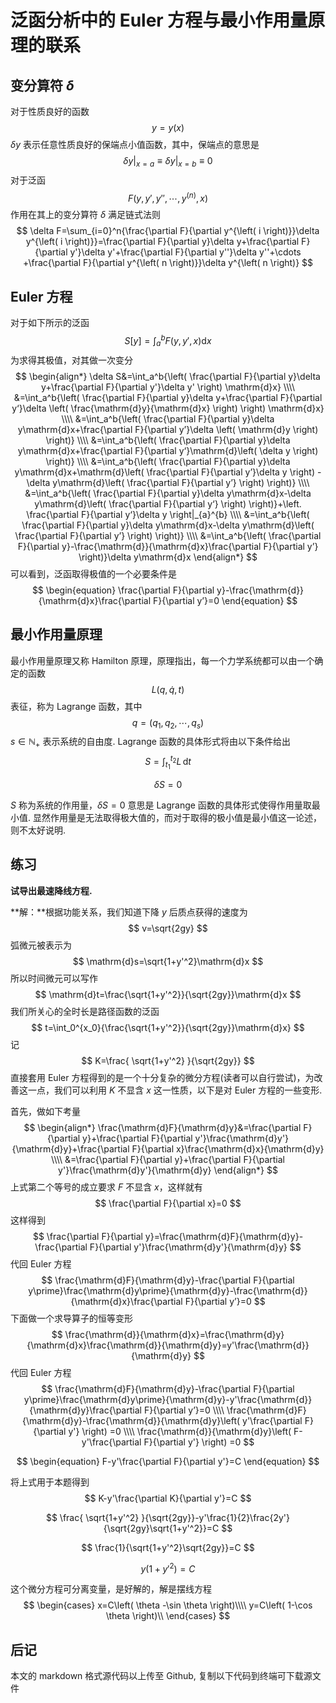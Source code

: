 # 泛函分析中的 Euler 方程与最小作用量原理的联系

## 变分算符 $\delta$

对于性质良好的函数
$$
y=y(x)
$$
$\delta y$ 表示任意性质良好的保端点小值函数，其中，保端点的意思是
$$
\left.\delta y\right|_{x=a}\equiv\left.\delta y\right|_{x=b}\equiv0
$$
对于泛函
$$
F(y,y',y'',\cdots,y^{(n)},x)
$$
作用在其上的变分算符 $\delta$ 满足链式法则
$$
\delta F=\sum_{i=0}^n{\frac{\partial F}{\partial y^{\left( i \right)}}\delta y^{\left( i \right)}}=\frac{\partial F}{\partial y}\delta y+\frac{\partial F}{\partial y'}\delta y'+\frac{\partial F}{\partial y''}\delta y''+\cdots +\frac{\partial F}{\partial y^{\left( n \right)}}\delta y^{\left( n \right)}
$$


## Euler 方程

对于如下所示的泛函
$$
S\left[ y \right] =\int_a^b{F\left( y,y',x \right) \mathrm{d}x}
$$
为求得其极值，对其做一次变分
$$
\begin{align*}
\delta S&=\int_a^b{\left( \frac{\partial F}{\partial y}\delta y+\frac{\partial F}{\partial y'}\delta y' \right) \mathrm{d}x}
\\\\
&=\int_a^b{\left( \frac{\partial F}{\partial y}\delta y+\frac{\partial F}{\partial y‘}\delta \left( \frac{\mathrm{d}y}{\mathrm{d}x} \right) \right) \mathrm{d}x}
\\\\
&=\int_a^b{\left( \frac{\partial F}{\partial y}\delta y\mathrm{d}x+\frac{\partial F}{\partial y’}\delta \left( \mathrm{d}y \right) \right)}
\\\\
&=\int_a^b{\left( \frac{\partial F}{\partial y}\delta y\mathrm{d}x+\frac{\partial F}{\partial y‘}\mathrm{d}\left( \delta y \right) \right)}
\\\\
&=\int_a^b{\left( \frac{\partial F}{\partial y}\delta y\mathrm{d}x+\mathrm{d}\left( \frac{\partial F}{\partial y’}\delta y \right) -\delta y\mathrm{d}\left( \frac{\partial F}{\partial y’} \right) \right)}
\\\\
&=\int_a^b{\left( \frac{\partial F}{\partial y}\delta y\mathrm{d}x-\delta y\mathrm{d}\left( \frac{\partial F}{\partial y‘} \right) \right)}+\left. \frac{\partial F}{\partial y‘}\delta y \right|_{a}^{b}
\\\\
&=\int_a^b{\left( \frac{\partial F}{\partial y}\delta y\mathrm{d}x-\delta y\mathrm{d}\left( \frac{\partial F}{\partial y’} \right) \right)}
\\\\
&=\int_a^b{\left( \frac{\partial F}{\partial y}-\frac{\mathrm{d}}{\mathrm{d}x}\frac{\partial F}{\partial y’} \right)}\delta y\mathrm{d}x
\end{align*}
$$
可以看到，泛函取得极值的一个必要条件是
$$
\begin{equation}
\frac{\partial F}{\partial y}-\frac{\mathrm{d}}{\mathrm{d}x}\frac{\partial F}{\partial y’}=0
\end{equation}
$$

## 最小作用量原理

最小作用量原理又称 Hamilton 原理，原理指出，每一个力学系统都可以由一个确定的函数
$$
L(q,\dot{q},t)
$$
表征，称为 Lagrange 函数，其中
$$
q=(q_1,q_2,\cdots,q_s)
$$
$s\in\mathbb{N_+}$ 表示系统的自由度. Lagrange 函数的具体形式将由以下条件给出
$$
S=\int_{t_1}^{t_2}L\,\mathrm{d}t
$$

$$
\delta S=0
$$

$S$ 称为系统的作用量，$\delta S=0$ 意思是 Lagrange 函数的具体形式使得作用量取最小值. 显然作用量是无法取得极大值的，而对于取得的极小值是最小值这一论述，则不太好说明.

## 练习

**试导出最速降线方程.**

**解：**根据功能关系，我们知道下降 $y$ 后质点获得的速度为
$$
v=\sqrt{2gy}
$$
弧微元被表示为
$$
\mathrm{d}s=\sqrt{1+y'^2}\mathrm{d}x
$$
所以时间微元可以写作
$$
\mathrm{d}t=\frac{\sqrt{1+y'^2}}{\sqrt{2gy}}\mathrm{d}x
$$
我们所关心的全时长是路径函数的泛函
$$
t=\int_0^{x_0}{\frac{\sqrt{1+y'^2}}{\sqrt{2gy}}\mathrm{d}x}
$$
记
$$
K=\frac{ \sqrt{1+y'^2}   }{\sqrt{2gy}}
$$
直接套用 Euler 方程得到的是一个十分复杂的微分方程(读者可以自行尝试)，为改善这一点，我们可以利用 $K$ 不显含 $x$ 这一性质，以下是对 Euler 方程的一些变形.

首先，做如下考量
$$
\begin{align*}
\frac{\mathrm{d}F}{\mathrm{d}y}&=\frac{\partial F}{\partial y}+\frac{\partial F}{\partial y'}\frac{\mathrm{d}y'}{\mathrm{d}y}+\frac{\partial F}{\partial x}\frac{\mathrm{d}x}{\mathrm{d}y}
\\\\
&=\frac{\partial F}{\partial y}+\frac{\partial F}{\partial y'}\frac{\mathrm{d}y'}{\mathrm{d}y}
\end{align*}
$$
上式第二个等号的成立要求 $F$ 不显含 $x$，这样就有
$$
\frac{\partial F}{\partial x}=0
$$
这样得到
$$
\frac{\partial F}{\partial y}=\frac{\mathrm{d}F}{\mathrm{d}y}-\frac{\partial F}{\partial y'}\frac{\mathrm{d}y'}{\mathrm{d}y}
$$
代回 Euler 方程
$$
\frac{\mathrm{d}F}{\mathrm{d}y}-\frac{\partial F}{\partial y\prime}\frac{\mathrm{d}y\prime}{\mathrm{d}y}-\frac{\mathrm{d}}{\mathrm{d}x}\frac{\partial F}{\partial y’}=0
$$
下面做一个求导算子的恒等变形
$$
\frac{\mathrm{d}}{\mathrm{d}x}=\frac{\mathrm{d}y}{\mathrm{d}x}\frac{\mathrm{d}}{\mathrm{d}y}=y'\frac{\mathrm{d}}{\mathrm{d}y}
$$
代回 Euler 方程
$$
\frac{\mathrm{d}F}{\mathrm{d}y}-\frac{\partial F}{\partial y\prime}\frac{\mathrm{d}y\prime}{\mathrm{d}y}-y'\frac{\mathrm{d}}{\mathrm{d}y}\frac{\partial F}{\partial y’}=0
\\\\
\frac{\mathrm{d}F}{\mathrm{d}y}-\frac{\mathrm{d}}{\mathrm{d}y}\left( y'\frac{\partial F}{\partial y'} \right) =0
\\\\
\frac{\mathrm{d}}{\mathrm{d}y}\left( F-y'\frac{\partial F}{\partial y'} \right) =0
$$

$$
\begin{equation}
F-y'\frac{\partial F}{\partial y'}=C
\end{equation}
$$

将上式用于本题得到
$$
K-y'\frac{\partial K}{\partial y'}=C
$$

$$
\frac{ \sqrt{1+y'^2}   }{\sqrt{2gy}}-y'\frac{1}{2}\frac{2y'}{\sqrt{2gy}\sqrt{1+y'^2}}=C
$$

$$
\frac{1}{\sqrt{1+y'^2}\sqrt{2gy}}=C
$$

$$
y(1+y'^2)=C
$$

这个微分方程可分离变量，是好解的，解是摆线方程
$$
\begin{cases}
	x=C\left( \theta -\sin \theta \right)\\\\
	y=C\left( 1-\cos \theta \right)\\
\end{cases}
$$

## 后记

本文的 markdown 格式源代码以上传至 Github, 复制以下代码到终端可下载源文件

```bash

```

